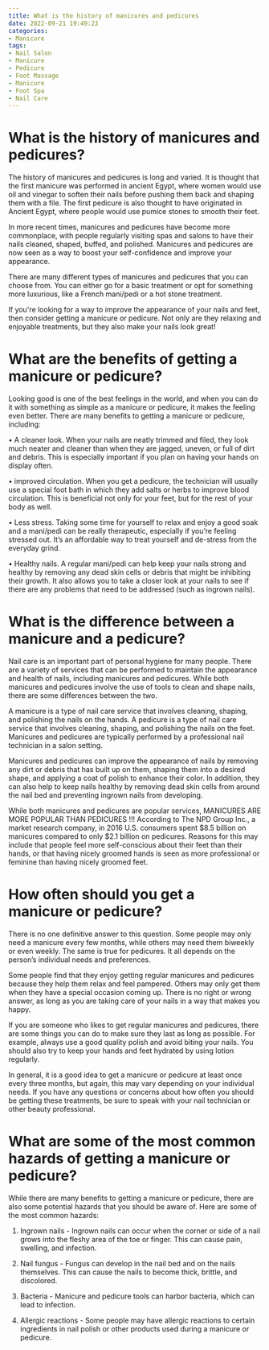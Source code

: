 ```yaml
---
title: What is the history of manicures and pedicures
date: 2022-09-21 19:49:23
categories:
- Manicure
tags:
- Nail Salon
- Manicure
- Pedicure
- Foot Massage
- Manicure
- Foot Spa
- Nail Care
---
```



#  What is the history of manicures and pedicures?

The history of manicures and pedicures is long and varied. It is thought that the first manicure was performed in ancient Egypt, where women would use oil and vinegar to soften their nails before pushing them back and shaping them with a file. The first pedicure is also thought to have originated in Ancient Egypt, where people would use pumice stones to smooth their feet.

In more recent times, manicures and pedicures have become more commonplace, with people regularly visiting spas and salons to have their nails cleaned, shaped, buffed, and polished. Manicures and pedicures are now seen as a way to boost your self-confidence and improve your appearance.

There are many different types of manicures and pedicures that you can choose from. You can either go for a basic treatment or opt for something more luxurious, like a French mani/pedi or a hot stone treatment.

If you're looking for a way to improve the appearance of your nails and feet, then consider getting a manicure or pedicure. Not only are they relaxing and enjoyable treatments, but they also make your nails look great!

#  What are the benefits of getting a manicure or pedicure?

Looking good is one of the best feelings in the world, and when you can do it with something as simple as a manicure or pedicure, it makes the feeling even better. There are many benefits to getting a manicure or pedicure, including:

• A cleaner look. When your nails are neatly trimmed and filed, they look much neater and cleaner than when they are jagged, uneven, or full of dirt and debris. This is especially important if you plan on having your hands on display often.

• improved circulation. When you get a pedicure, the technician will usually use a special foot bath in which they add salts or herbs to improve blood circulation. This is beneficial not only for your feet, but for the rest of your body as well.

• Less stress. Taking some time for yourself to relax and enjoy a good soak and a mani/pedi can be really therapeutic, especially if you’re feeling stressed out. It’s an affordable way to treat yourself and de-stress from the everyday grind.

• Healthy nails. A regular mani/pedi can help keep your nails strong and healthy by removing any dead skin cells or debris that might be inhibiting their growth. It also allows you to take a closer look at your nails to see if there are any problems that need to be addressed (such as ingrown nails).

#  What is the difference between a manicure and a pedicure?

Nail care is an important part of personal hygiene for many people. There are a variety of services that can be performed to maintain the appearance and health of nails, including manicures and pedicures. While both manicures and pedicures involve the use of tools to clean and shape nails, there are some differences between the two.

A manicure is a type of nail care service that involves cleaning, shaping, and polishing the nails on the hands. A pedicure is a type of nail care service that involves cleaning, shaping, and polishing the nails on the feet. Manicures and pedicures are typically performed by a professional nail technician in a salon setting.

Manicures and pedicures can improve the appearance of nails by removing any dirt or debris that has built up on them, shaping them into a desired shape, and applying a coat of polish to enhance their color. In addition, they can also help to keep nails healthy by removing dead skin cells from around the nail bed and preventing ingrown nails from developing.

While both manicures and pedicures are popular services, MANICURES ARE MORE POPULAR THAN PEDICURES !!! According to The NPD Group Inc., a market research company, in 2016 U.S. consumers spent $8.5 billion on manicures compared to only $2.1 billion on pedicures. Reasons for this may include that people feel more self-conscious about their feet than their hands, or that having nicely groomed hands is seen as more professional or feminine than having nicely groomed feet.

#  How often should you get a manicure or pedicure?

There is no one definitive answer to this question. Some people may only need a manicure every few months, while others may need them biweekly or even weekly. The same is true for pedicures. It all depends on the person’s individual needs and preferences.

Some people find that they enjoy getting regular manicures and pedicures because they help them relax and feel pampered. Others may only get them when they have a special occasion coming up. There is no right or wrong answer, as long as you are taking care of your nails in a way that makes you happy.

If you are someone who likes to get regular manicures and pedicures, there are some things you can do to make sure they last as long as possible. For example, always use a good quality polish and avoid biting your nails. You should also try to keep your hands and feet hydrated by using lotion regularly.

In general, it is a good idea to get a manicure or pedicure at least once every three months, but again, this may vary depending on your individual needs. If you have any questions or concerns about how often you should be getting these treatments, be sure to speak with your nail technician or other beauty professional.

#  What are some of the most common hazards of getting a manicure or pedicure?

While there are many benefits to getting a manicure or pedicure, there are also some potential hazards that you should be aware of. Here are some of the most common hazards:

1. Ingrown nails - Ingrown nails can occur when the corner or side of a nail grows into the fleshy area of the toe or finger. This can cause pain, swelling, and infection.

2. Nail fungus - Fungus can develop in the nail bed and on the nails themselves. This can cause the nails to become thick, brittle, and discolored.

3. Bacteria - Manicure and pedicure tools can harbor bacteria, which can lead to infection.

4. Allergic reactions - Some people may have allergic reactions to certain ingredients in nail polish or other products used during a manicure or pedicure.